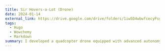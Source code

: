 ```yaml
---
title: Sir Hovers-a-Lot (Drone)
date: 2024-01-14
external_link: https://drive.google.com/drive/folders/1iw5D4wbwfcecyPsg6_81mdaVSpeTGBU_
tags:
  - Hugo
  - Wowchemy
  - Markdown
summary: I developed a quadcopter drone equipped with advanced autonomy and mapping capabilities. The project integrates SLAM (Simultaneous Localization and Mapping) using Hector SLAM for 2D mapping and ORB-SLAM3 for 3D visual-inertial navigation. To enable autonomous flight, I implemented behavioral cloning, allowing the drone to learn and replicate human-controlled maneuvers. 
---
```



<!--more-->

